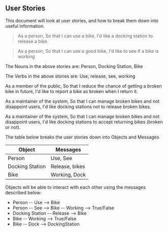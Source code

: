 ## User Stories

This document will look at user stories, and how to break them down into useful information.

>As a person,
>So that I can use a bike,
>I'd like a docking station to release a bike.

>As a person,
>So that I can use a good bike,
>I'd like to see if a bike is working

The Nouns in the above stories are: Person, Docking Station, Bike

The Verbs in the above stories are: Use, release, see, working
>
As a member of the public,
So that I reduce the chance of getting a broken bike in future,
I'd like to report a bike as broken when I return it.
>
As a maintainer of the system,
So that I can manage broken bikes and not disappoint users,
I'd like docking stations not to release broken bikes.
>
As a maintainer of the system,
So that I can manage broken bikes and not disappoint users,
I'd like docking stations to accept returning bikes (broken or not).


The table below breaks the user stories down into Objects and Messages

Object | Messages
--- | ---
Person | Use, See
Docking Station | Release, bikes
Bike | Working, Dock


Objects will be able to interact with each other using the messages described below:
* Person -- Use --> Bike
* Person -- See --> Bike -- Working --> True/False
* Docking Station -- Release --> Bike
* Bike -- Working --> True/False
* Bike -- Dock --> DockingStation
